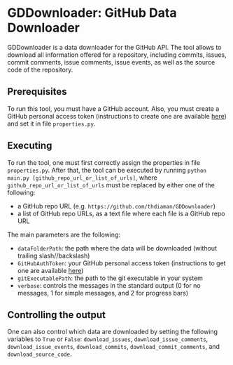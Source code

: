 GDDownloader: GitHub Data Downloader
====================================
GDDownloader is a data downloader for the GitHub API. The tool allows to download all information
offered for a repository, including commits, issues, commit comments, issue comments, issue events,
as well as the source code of the repository.

Prerequisites
-------------
To run this tool, you must have a GitHub account. Also, you must create a GitHub personal access token
(instructions to create one are available
<a href="https://help.github.com/articles/creating-a-personal-access-token-for-the-command-line/" target="_blank">here</a>)
and set it in file `properties.py`.

Executing
---------
To run the tool, one must first correctly assign the properties in file `properties.py`.
After that, the tool can be executed by running `python main.py [github_repo_url_or_list_of_urls]`,
where `github_repo_url_or_list_of_urls` must be replaced by either one of the following:
- a GitHub repo URL (e.g. `https://github.com/thdiaman/GDDownloader`)
- a list of GitHub repo URLs, as a text file where each file is a GitHub repo URL

The main parameters are the following:
- `dataFolderPath`: the path where the data will be downloaded (without trailing slash//backslash)
- `GitHubAuthToken`: your GitHub personal access token (instructions to get one are available <a href="https://help.github.com/articles/creating-a-personal-access-token-for-the-command-line/" target="_blank">here</a>)
- `gitExecutablePath`: the path to the git executable in your system
- `verbose`: controls the messages in the standard output (0 for no messages, 1 for simple messages, and 2 for progress bars)

Controlling the output
----------------------
One can also control which data are downloaded by setting the following variables to `True` or `False`:
`download_issues`, `download_issue_comments`, `download_issue_events`, `download_commits`,
`download_commit_comments`, and `download_source_code`.

